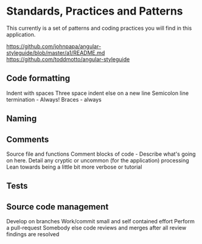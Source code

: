 # Standards, Practices and Patterns
This currently is a set of patterns and coding practices you will find in this application.

https://github.com/johnpapa/angular-styleguide/blob/master/a1/README.md
https://github.com/toddmotto/angular-styleguide

## Code formatting
Indent with spaces
Three space indent
else on a new line
Semicolon line termination - Always!
Braces - always

## Naming

## Comments
Source file and functions
Comment blocks of code - Describe what's going on here.
Detail any cryptic or uncommon (for the application) processing
Lean towards being a little bit more verbose or tutorial

## Tests

## Source code management
Develop on branches
Work/commit small and self contained effort
Perform a pull-request
Somebody else code reviews and merges after all review findings are resolved